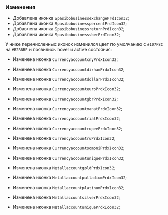 ### Изменения

- Добавлена иконка `SpasibobusinessexchangePrdIcon32`;
- Добавлена иконка `SpasibobusinesspercentPrdIcon32`;
- Добавлена иконка `SpasibobusinessreturnPrdIcon32`;
- Добавлена иконка `SpasibobusinesssberPrdIcon32`;

У ниже перечисленных иконок изменился цвет по умолчанию с `#107F8C` на `#B2B8BF` и появились hover и active состояния:

- Изменена иконка `CurrencyaccountcnyPrdxIcon32`;
- Изменена иконка `CurrencyaccountdirhamPrdxIcon32`;
- Изменена иконка `CurrencyaccountdollarPrdxIcon32`;
- Изменена иконка `CurrencyaccounteuroPrdxIcon32`;
- Изменена иконка `CurrencyaccountgbrPrdxIcon32`;
- Изменена иконка `CurrencyaccountmanatPrdxIcon32`;
- Изменена иконка `CurrencyaccountrialPrdxIcon32`;
- Изменена иконка `CurrencyaccountrupeePrdxIcon32`;
- Изменена иконка `CurrencyaccountruPrdxIcon32`;
- Изменена иконка `CurrencyaccountsomoniPrdxIcon32`;
- Изменена иконка `CurrencyaccountuniquePrdxIcon32`;

- Изменена иконка `MetallaccountgoldPrdxIcon32`;
- Изменена иконка `MetallaccountpalladiumPrdxIcon32`;
- Изменена иконка `MetallaccountplatinumPrdxIcon32`;
- Изменена иконка `MetallaccountsilverPrdxIcon32`;
- Изменена иконка `MetallaccountuniquePrdxIcon32`;
